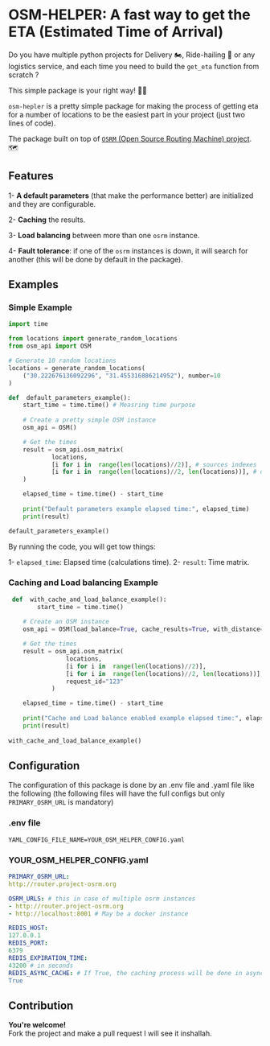 # OSM-HELPER: A fast way to get the ETA (Estimated Time of Arrival) 
Do you have multiple python projects for Delivery :motorcycle:, Ride-hailing :car: or any logistics service, and each time you need to build the `get_eta` function from scratch ?

This simple package is your right way! :rocket::rocket:

`osm-hepler` is a pretty simple package for making the process of getting eta for a number of locations to be the easiest part in your project (just two lines of code).

The package built on top of  [`OSRM` (Open Source Routing Machine) project](https://project-osrm.org/). :world_map:

## Features

1- **A default parameters** (that make the performance better) are initialized and they are configurable.

2- **Caching** the results.

3- **Load balancing** between more than one `osrm` instance.

4- **Fault tolerance**: if one of the `osrm` instances is down, it will search for another (this will be done by default in the package). 

## Examples
### Simple Example
```python
import time

from locations import generate_random_locations
from osm_api import OSM

# Generate 10 random locations
locations = generate_random_locations(
	("30.222676136092296", "31.455316886214952"), number=10
)

def  default_parameters_example():
	start_time = time.time() # Measring time purpose
	
	# Create a pretty simple OSM instance
	osm_api = OSM()

	# Get the times
	result = osm_api.osm_matrix(
			locations,
			[i for i in  range(len(locations)//2)], # sources indexes
			[i for i in  range(len(locations)//2, len(locations))], # destinations indexes
	)

	elapsed_time = time.time() - start_time
	
	print("Default parameters example elapsed time:", elapsed_time)
	print(result)

default_parameters_example()
```
By running the code, you will get tow things:

1- `elapsed_time`: Elapsed time (calculations time).
2- `result`: Time matrix.

 ### Caching and Load balancing Example
```python
 def  with_cache_and_load_balance_example():
		start_time = time.time()
	
	# Create an OSM instance
	osm_api = OSM(load_balance=True, cache_results=True, with_distance=True)

	# Get the times
	result = osm_api.osm_matrix(
				locations,
				[i for i in  range(len(locations)//2)],
				[i for i in  range(len(locations)//2, len(locations))],
				request_id="123"
			)

	elapsed_time = time.time() - start_time
	
	print("Cache and Load balance enabled example elapsed time:", elapsed_time)
	print(result)
	
with_cache_and_load_balance_example()
```
 
## Configuration

The configuration of this package is done by an .env file and .yaml file like the following (the following files will have the full configs but only `PRIMARY_OSRM_URL` is mandatory)

### .env file
```
YAML_CONFIG_FILE_NAME=YOUR_OSM_HELPER_CONFIG.yaml
```
### YOUR_OSM_HELPER_CONFIG.yaml
```yaml
PRIMARY_OSRM_URL:
http://router.project-osrm.org

OSRM_URLS: # this in case of multiple osrm instances
- http://router.project-osrm.org
- http://localhost:8001 # May be a docker instance

REDIS_HOST:
127.0.0.1
REDIS_PORT:
6379
REDIS_EXPIRATION_TIME:
43200 # in seconds
REDIS_ASYNC_CACHE: # If True, the caching process will be done in async way
True
```

## Contribution

**You're welcome!**  
Fork the project and make a pull request I will see it inshallah.

